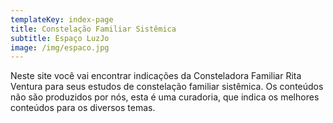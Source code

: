 ```yaml
---
templateKey: index-page
title: Constelação Familiar Sistêmica
subtitle: Espaço LuzJo
image: /img/espaco.jpg
---
```

Neste site você vai encontrar indicações da Consteladora Familiar Rita Ventura para seus estudos de constelação familiar sistêmica. Os conteúdos não são produzidos por nós, esta é uma curadoria, que indica os melhores conteúdos para os diversos temas.
